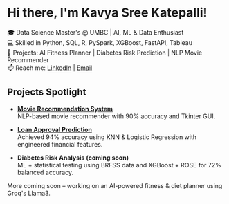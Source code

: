 # Hi there, I'm Kavya Sree Katepalli!

🎓 Data Science Master's @ UMBC | AI, ML & Data Enthusiast  
💻 Skilled in Python, SQL, R, PySpark, XGBoost, FastAPI, Tableau  
🚀 Projects: AI Fitness Planner | Diabetes Risk Prediction | NLP Movie Recommender  
📫 Reach me: [LinkedIn](https://linkedin.com/in/kavya-sree-katepalli) | [Email](mailto:kavyasreekatepalli@gmail.com)

## Projects Spotlight

- **[Movie Recommendation System](https://github.com/kavyasree0801/Movie-Recommendation-system)**  
  NLP-based movie recommender with 90% accuracy and Tkinter GUI.

- **[Loan Approval Prediction](https://github.com/kavyasree0801/Loan-Approval-Prediction-)**  
  Achieved 94% accuracy using KNN & Logistic Regression with engineered financial features.

- **Diabetes Risk Analysis (coming soon)**  
  ML + statistical testing using BRFSS data and XGBoost + ROSE for 72% balanced accuracy.

More coming soon – working on an AI-powered fitness & diet planner using Groq's Llama3.
